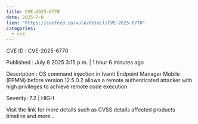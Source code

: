 ```yaml
--- 
title: CVE-2025-6770
date: 2025-7-8
lien: "https://cvefeed.io/vuln/detail/CVE-2025-6770"
categories:
  - cve
---
```


CVE ID : CVE-2025-6770

Published :  July 8
2025
3:15 p.m. | 1 hour
6 minutes ago

Description : OS command injection in Ivanti Endpoint Manager Mobile (EPMM) before version 12.5.0.2 allows a remote authenticated attacker with high privileges to achieve remote code execution

Severity: 7.2 | HIGH

Visit the link for more details
such as CVSS details
affected products
timeline
and more...

